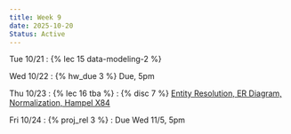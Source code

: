 ```yaml
---
title: Week 9
date: 2025-10-20
Status: Active
---
```


Tue 10/21
: {% lec 15 data-modeling-2 %}

Wed 10/22
: {% hw_due 3 %} Due, 5pm

Thu 10/23
: {% lec 16 tba %}
: {% disc 7 %} [Entity Resolution, ER Diagram, Normalization, Hampel X84](https://drive.google.com/file/d/1afXj3glgEEG7F0RINpmQveO_yHnxtCDJ/view?usp=sharing)



Fri 10/24
: {% proj_rel 3 %} 
  : Due Wed 11/5, 5pm
